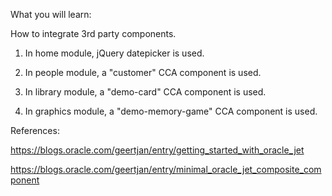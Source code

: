 What you will learn:

How to integrate 3rd party components.

1. In home module, jQuery datepicker is used.

2. In people module, a "customer" CCA component is used.

3. In library module, a "demo-card" CCA component is used.

4. In graphics module, a "demo-memory-game" CCA component is used.

References:

https://blogs.oracle.com/geertjan/entry/getting_started_with_oracle_jet

https://blogs.oracle.com/geertjan/entry/minimal_oracle_jet_composite_component